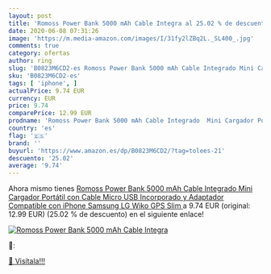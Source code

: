 ```yaml
---
layout: post
title: 'Romoss Power Bank 5000 mAh Cable Integra al 25.02 % de descuento'
date: 2020-06-08 07:31:26
image: 'https://m.media-amazon.com/images/I/31fy2lZBq2L._SL400_.jpg'
comments: true
category: ofertas
author: ring
slug: 'B0823M6CD2-es Romoss Power Bank 5000 mAh Cable Integrado Mini Cargador...'
sku: 'B0823M6CD2-es'
tags: [ 'iphone', ]
actualPrice: 9.74 EUR
currency: EUR
price: 9.74
comparePrice: 12.99 EUR
prodname: 'Romoss Power Bank 5000 mAh Cable Integrado  Mini Cargador Portátil con Cable Micro USB Incorporado y Adaptador Compatible con iPhone  Samsung  LG  Wiko  GPS  Slim '
country: 'es'
flag: '🇪🇸'
brand: ''
buyurl: 'https://www.amazon.es/dp/B0823M6CD2/?tag=tolees-21'
descuento: '25.02'
average: '9.74'
---
```


Ahora mismo tienes [Romoss Power Bank 5000 mAh Cable Integrado  Mini Cargador Portátil con Cable Micro USB Incorporado y Adaptador Compatible con iPhone  Samsung  LG  Wiko  GPS  Slim ](https://www.amazon.es/dp/B0823M6CD2/?tag=tolees-21) a 9.74 EUR (original: 12.99 EUR) (25.02 %  de descuento) en el siguiente enlace!

[![Romoss Power Bank 5000 mAh Cable Integra](https://m.media-amazon.com/images/I/31fy2lZBq2L._SL400_.jpg)](https://www.amazon.es/dp/B0823M6CD2/?tag=tolees-21)

🔎:


[🛒 Visítala!!!](https://www.amazon.es/dp/B0823M6CD2/?tag=tolees-21)
